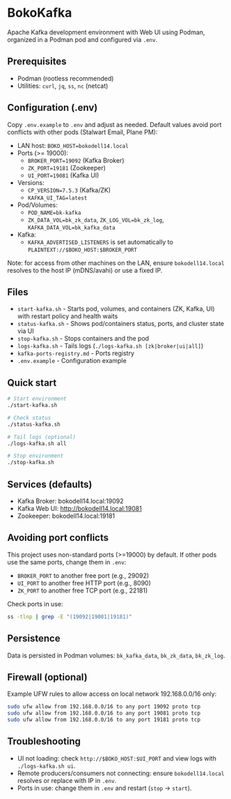 # BokoKafka

Apache Kafka development environment with Web UI using Podman, organized in a Podman pod and configured via `.env`.

## Prerequisites

- Podman (rootless recommended)
- Utilities: `curl`, `jq`, `ss`, `nc` (netcat)

## Configuration (.env)

Copy `.env.example` to `.env` and adjust as needed. Default values avoid port conflicts with other pods (Stalwart Email, Plane PM):

- LAN host: `BOKO_HOST=bokodell14.local`
- Ports (>= 19000):
  - `BROKER_PORT=19092` (Kafka Broker)
  - `ZK_PORT=19181` (Zookeeper)
  - `UI_PORT=19081` (Kafka UI)
- Versions:
  - `CP_VERSION=7.5.3` (Kafka/ZK)
  - `KAFKA_UI_TAG=latest`
- Pod/Volumes:
  - `POD_NAME=bk-kafka`
  - `ZK_DATA_VOL=bk_zk_data`, `ZK_LOG_VOL=bk_zk_log`, `KAFKA_DATA_VOL=bk_kafka_data`
- Kafka:
  - `KAFKA_ADVERTISED_LISTENERS` is set automatically to `PLAINTEXT://$BOKO_HOST:$BROKER_PORT`

Note: for access from other machines on the LAN, ensure `bokodell14.local` resolves to the host IP (mDNS/avahi) or use a fixed IP.

## Files

- `start-kafka.sh` - Starts pod, volumes, and containers (ZK, Kafka, UI) with restart policy and health waits
- `status-kafka.sh` - Shows pod/containers status, ports, and cluster state via UI
- `stop-kafka.sh` - Stops containers and the pod
- `logs-kafka.sh` - Tails logs (`./logs-kafka.sh [zk|broker|ui|all]`)
- `kafka-ports-registry.md` - Ports registry
- `.env.example` - Configuration example

## Quick start

```bash
# Start environment
./start-kafka.sh

# Check status
./status-kafka.sh

# Tail logs (optional)
./logs-kafka.sh all

# Stop environment
./stop-kafka.sh
```

## Services (defaults)

- Kafka Broker: bokodell14.local:19092
- Kafka Web UI: <http://bokodell14.local:19081>
- Zookeeper: bokodell14.local:19181

## Avoiding port conflicts

This project uses non-standard ports (>=19000) by default. If other pods use the same ports, change them in `.env`:

- `BROKER_PORT` to another free port (e.g., 29092)
- `UI_PORT` to another free HTTP port (e.g., 8090)
- `ZK_PORT` to another free TCP port (e.g., 22181)

Check ports in use:

```bash
ss -tlnp | grep -E "(19092|19081|19181)"
```

## Persistence

Data is persisted in Podman volumes: `bk_kafka_data`, `bk_zk_data`, `bk_zk_log`.

## Firewall (optional)

Example UFW rules to allow access on local network 192.168.0.0/16 only:

```bash
sudo ufw allow from 192.168.0.0/16 to any port 19092 proto tcp
sudo ufw allow from 192.168.0.0/16 to any port 19081 proto tcp
sudo ufw allow from 192.168.0.0/16 to any port 19181 proto tcp
```

## Troubleshooting

- UI not loading: check `http://$BOKO_HOST:$UI_PORT` and view logs with `./logs-kafka.sh ui`.
- Remote producers/consumers not connecting: ensure `bokodell14.local` resolves or replace with IP in `.env`.
- Ports in use: change them in `.env` and restart (`stop` -> `start`).
